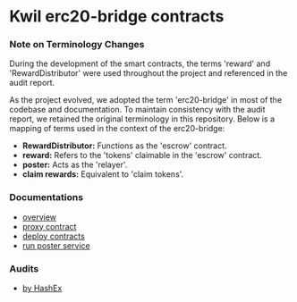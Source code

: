 # Kwil erc20-bridge contracts

### Note on Terminology Changes

During the development of the smart contracts, the terms 'reward' and 'RewardDistributor' were used throughout the
project and referenced in the audit report.

As the project evolved, we adopted the term 'erc20-bridge' in most of the codebase and documentation. To maintain
consistency with the audit report, we retained the original terminology in this repository. Below is a mapping of terms
used in the context of the erc20-bridge:

- **RewardDistributor:** Functions as the 'escrow' contract.
- **reward:** Refers to the 'tokens' claimable in the 'escrow' contract.
- **poster:** Acts as the 'relayer'.
- **claim rewards:** Equivalent to 'claim tokens'.


### Documentations

- [overview](./docs/overview.md)
- [proxy contract](./docs/RewardDistributor.md)
- [deploy contracts](./docs/tasks.md)
- [run poster service](./docs/poster.md)

### Audits

- [by HashEx](./docs/RewardDistributor_HashEx_Audit.pdf)